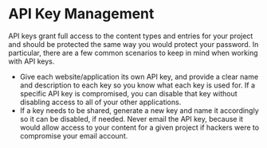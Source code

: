 # API Key Management
API keys grant full access to the content types and entries for your project and should be protected the same way you would protect your password. In particular, there are a few common scenarios to keep in mind when working with API keys.

- Give each website/application its own API key, and provide a clear name and description to each key so you know what each key is used for. If a specific API key is compromised, you can disable that key without disabling access to all of your other applications.
- If a key needs to be shared, generate a new key and name it accordingly so it can be disabled, if needed. Never email the API key, because it would allow access to your content for a given project if hackers were to compromise your email account.
